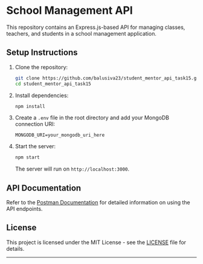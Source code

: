 

# School Management API

This repository contains an Express.js-based API for managing classes, teachers, and students in a school management application.

## Setup Instructions

1. Clone the repository:

   ```bash
   git clone https://github.com/balusiva23/student_mentor_api_task15.git
   cd student_mentor_api_task15
   ```

2. Install dependencies:

   ```bash
   npm install
   ```

3. Create a `.env` file in the root directory and add your MongoDB connection URI:

   ```
   MONGODB_URI=your_mongodb_uri_here
   ```

4. Start the server:

   ```bash
   npm start
   ```

   The server will run on `http://localhost:3000`.

## API Documentation

Refer to the [Postman Documentation](https://documenter.getpostman.com/view/24014367/2s9Y5YR2mn) for detailed information on using the API endpoints.

## License

This project is licensed under the MIT License - see the [LICENSE](LICENSE) file for details.

---